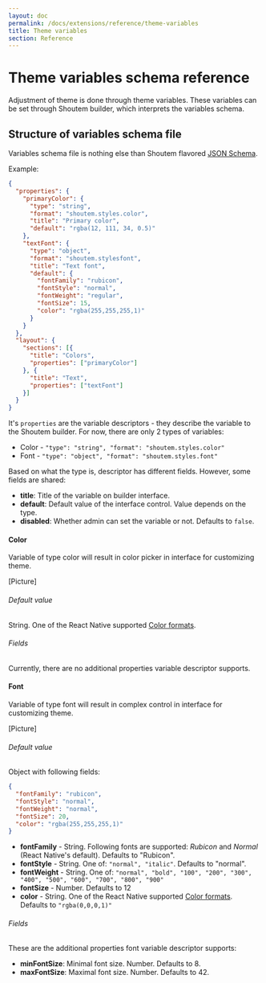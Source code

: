 ```yaml
---
layout: doc
permalink: /docs/extensions/reference/theme-variables
title: Theme variables
section: Reference
---
```


# Theme variables schema reference

Adjustment of theme is done through theme variables. These variables can be set through Shoutem builder, which interprets the variables schema.

## Structure of variables schema file

Variables schema file is nothing else than Shoutem flavored [JSON Schema](https://spacetelescope.github.io/understanding-json-schema/UnderstandingJSONSchema.pdf).

Example:

```JSON
{
  "properties": {
    "primaryColor": {
      "type": "string",
      "format": "shoutem.styles.color",
      "title": "Primary color",
      "default": "rgba(12, 111, 34, 0.5)"
    },
    "textFont": {
      "type": "object",
      "format": "shoutem.stylesfont",
      "title": "Text font",
      "default": {
        "fontFamily": "rubicon",
        "fontStyle": "normal",
        "fontWeight": "regular",
        "fontSize": 15,
        "color": "rgba(255,255,255,1)"
      }
    }
  },
  "layout": {
    "sections": [{
      "title": "Colors",
      "properties": ["primaryColor"]
    }, {
      "title": "Text",
      "properties": ["textFont"]
    }]
  }
}
```

It's `properties` are the variable descriptors - they describe the variable to the Shoutem builder. For now, there are only 2 types of variables:

- Color - `"type": "string", "format": "shoutem.styles.color"`
- Font - `"type": "object", "format": "shoutem.styles.font"`

Based on what the type is, descriptor has different fields. However, some fields are shared:

- **title**: Title of the variable on builder interface.
- **default**: Default value of the interface control. Value depends on the type.
- **disabled**: Whether admin can set the variable or not. Defaults to `false`.

#### Color

Variable of type color will result in color picker in interface for customizing theme.

[Picture]

###### Default value

String. One of the React Native supported [Color formats](https://facebook.github.io/react-native/docs/colors.html).


###### Fields 

Currently, there are no additional properties variable descriptor supports.

#### Font

Variable of type font will result in complex control in interface for customizing theme.

[Picture]

###### Default value

Object with following fields:

```JSON
{
  "fontFamily": "rubicon",
  "fontStyle": "normal",
  "fontWeight": "normal",
  "fontSize": 20,
  "color": "rgba(255,255,255,1)"
}
```

- **fontFamily** - String. Following fonts are supported: _Rubicon_ and _Normal_ (React Native's default). Defaults to "Rubicon".
- **fontStyle** - String. One of: `"normal", "italic"`. Defaults to "normal".
- **fontWeight** - String. One of: `"normal", "bold", "100", "200", "300", "400", "500", "600", "700", "800", "900"`
- **fontSize** - Number. Defaults to 12
- **color** - String. One of the React Native supported [Color formats](https://facebook.github.io/react-native/docs/colors.html). Defaults to `"rgba(0,0,0,1)"`

###### Fields 

These are the additional properties font variable descriptor supports:

- **minFontSize**: Minimal font size. Number. Defaults to 8.
- **maxFontSize**: Maximal font size. Number. Defaults to 42.
